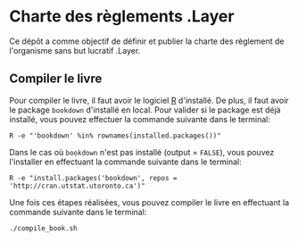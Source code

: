 # Charte des règlements .Layer

Ce dépôt a comme objectif de définir et publier la charte des règlement de l'organisme sans but lucratif .Layer.

## Compiler le livre

Pour compiler le livre, il faut avoir le logiciel [R](http://cran.utstat.utoronto.ca/) d'installé. De plus, il faut avoir le package `bookdown` d'installé en local. Pour valider si le package est déjà installé, vous pouvez effectuer la commande suivante dans le terminal:

```
R -e "'bookdown' %in% rownames(installed.packages())"
```

Dans le cas où `bookdown` n'est pas installé (output = `FALSE`), vous pouvez l'installer en effectuant la commande suivante dans le terminal:

```
R -e "install.packages('bookdown', repos = 'http://cran.utstat.utoronto.ca')"
```

Une fois ces étapes réalisées, vous pouvez compiler le livre en effectuant la commande suivante dans le terminal:

```
./compile_book.sh
```
